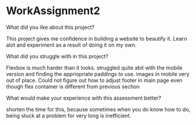 # WorkAssignment2


What did you like about this project?

This project gives me confidence in building a website to beautify it. Learn alot and experiment as a result of doing it on my own. 



What did you struggle with in this project?

Flexbox is much harder than it looks. struggled quite abit with the mobile version and finding the appriopriate paddings to use.
images in mobile very out of place. Could not figure out how to adjust footer in main page even though flex container is different from
previous section




What would make your experience with this assessment better?

shorten the time for this, because sometimes when you do know how to do, being stuck at a problem for very long is inefficient.
